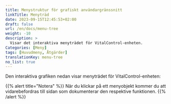 ```yaml
---
title: Menystruktur för grafiskt användargränssnitt
linkTitle: Menyträd
date: 2023-09-15T12:45:53+02:00
draft: false
url: /en/docs/menu-tree
weight: -10
description: >
  Visar det interaktiva menyträdet för VitalControl-enheten.
Categories: [Meny]
tags: [Huvudmeny, Åtgärder]
translationKey: menu-tree
no_list: true
---
```


Den interaktiva grafiken nedan visar menyträdet för VitalControl-enheten:

{{% alert title="Notera" %}}
När du klickar på ett menyobjekt kommer du att vidarebefordras till sidan som dokumenterar den respektive funktionen.
{{% /alert %}}

<object data="menu-tree.svg" type="image/svg+xml" width="1100" >
</object>
